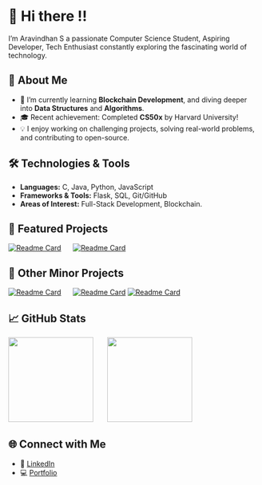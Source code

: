 # 👋 Hi there !!  

I’m Aravindhan S a passionate Computer Science Student, Aspiring Developer, Tech Enthusiast constantly exploring the fascinating world of technology.  

## 🚀 About Me  
- 🌱 I’m currently learning **Blockchain Development**, and diving deeper into **Data Structures** and **Algorithms**.  
- 🎓 Recent achievement: Completed **CS50x** by Harvard University!  
- 💡 I enjoy working on challenging projects, solving real-world problems, and contributing to open-source.  

## 🛠️ Technologies & Tools  
- **Languages:** C, Java, Python, JavaScript  
- **Frameworks & Tools:** Flask, SQL, Git/GitHub  
- **Areas of Interest:** Full-Stack Development, Blockchain.

## 🌟 Featured Projects 
[![Readme Card](https://github-readme-stats.vercel.app/api/pin/?username=Aravindhan-KS&repo=Stock-Market-Portfolio&theme=tokyonight)](https://github.com/Aravindhan-KS/Stock-Market-Portfolio)&nbsp;&nbsp;&nbsp;&nbsp;&nbsp;
[![Readme Card](https://github-readme-stats.vercel.app/api/pin/?username=Aravindhan-KS&repo=Currency-Converter&theme=tokyonight)](https://currency-converter-aks.vercel.app/)&nbsp;&nbsp;&nbsp;&nbsp;&nbsp;
## 🌟 Other Minor Projects 
[![Readme Card](https://github-readme-stats.vercel.app/api/pin/?username=Aravindhan-KS&repo=Movie-Logger&theme=tokyonight)](https://github.com/Aravindhan-KS/Movie-Logger)&nbsp;&nbsp;&nbsp;&nbsp;&nbsp;
[![Readme Card](https://github-readme-stats.vercel.app/api/pin/?username=Aravindhan-KS&repo=Customer-Billing-System&theme=tokyonight)](https://github.com/Aravindhan-KS/Customer-Billing-System)
[![Readme Card](https://github-readme-stats.vercel.app/api/pin/?username=Aravindhan-KS&repo=SSF_Project&theme=tokyonight)](https://ssf-project.vercel.app/)&nbsp;&nbsp;&nbsp;&nbsp;&nbsp;


## 📈 GitHub Stats  
<img src="https://github-readme-stats.vercel.app/api?username=Aravindhan-KS&show_icons=true&theme=tokyonight&rank_icon=github" height="170"/> &nbsp;&nbsp;&nbsp;&nbsp;&nbsp;
<img src="https://github-readme-stats.vercel.app/api/top-langs/?username=Aravindhan-KS&layout=compact&theme=tokyonight&count=10" height="170"/>



## 🌐 Connect with Me  
- 🌟 [LinkedIn](https://www.linkedin.com/in/aravindhan-ks/)  
- 💻 [Portfolio](#)  
<!--to comment--> 
